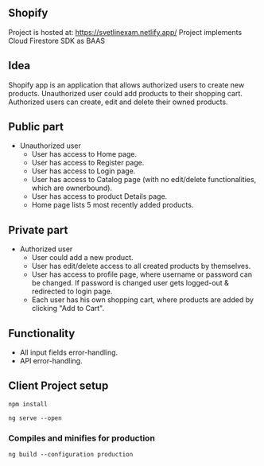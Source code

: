 ## Shopify

Project is hosted at: https://svetlinexam.netlify.app/
Project implements Cloud Firestore SDK as BAAS

## Idea
Shopify app is an application that allows authorized users to create new products. Unauthorized user could add products to their shopping cart. Authorized users can create, edit and delete their owned products.

## Public part
* Unauthorized user
  * User has access to Home page.
  * User has access to Register page.
  * User has access to Login page.
  * User has access to Catalog page (with no edit/delete functionalities, which are ownerbound).
  * User has access to product Details page.
  * Home page lists 5 most recently added products.
  
## Private part
* Authorized user
  * User could add a new product.
  * User has edit/delete access to all created products by themselves.
  * User has access to profile page, where username or password can be changed. If password is changed user gets logged-out & redirected to login page.
  * Each user has his own shopping cart, where products are added by clicking "Add to Cart".
    
## Functionality
* All input fields error-handling.
* API error-handling.

## Client Project setup
```
npm install
```

```
ng serve --open
```

### Compiles and minifies for production
```
ng build --configuration production
```



